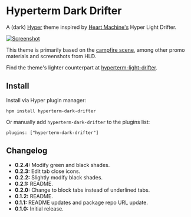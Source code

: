 # Hyperterm Dark Drifter

A (dark) [Hyper](https://hyper.is/) theme inspired by [Heart Machine's](http://www.heart-machine.com/) Hyper Light Drifter.

[![Screenshot](https://raw.githubusercontent.com/colinhemphill/hyperterm-dark-drifter/master/images/demo.gif)](https://raw.githubusercontent.com/colinhemphill/hyperterm-dark-drifter/master/images/demo.gif)

This theme is primarily based on the [campfire scene](http://www.heart-machine.com/wp-content/uploads/2013/11/HLD_Screenshot_01_camp_1080.png), among other promo materials and screenshots from HLD.

Find the theme's lighter counterpart at [hyperterm-light-drifter](https://github.com/colinhemphill/hyperterm-light-drifter).

## Install

Install via Hyper plugin manager:

```
hpm install hyperterm-dark-drifter
```

Or manually add `hyperterm-dark-drifter` to the plugins list:

```
plugins: ["hyperterm-dark-drifter"]
```

## Changelog

- **0.2.4:** Modify green and black shades.
- **0.2.3:** Edit tab close icons.
- **0.2.2:** Slightly modify black shades.
- **0.2.1:** README.
- **0.2.0:** Change to block tabs instead of underlined tabs.
- **0.1.2:** README.
- **0.1.1:** README updates and package repo URL update.
- **0.1.0:** Initial release.
